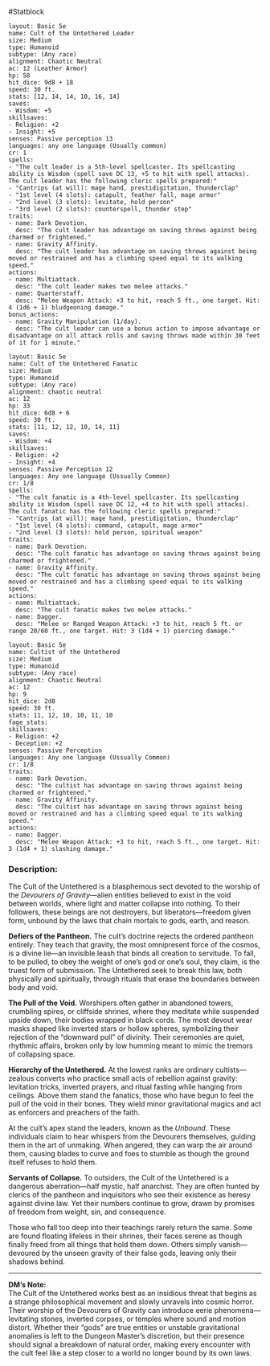 #Statblock 
```statblock 
layout: Basic 5e 
name: Cult of the Untethered Leader
size: Medium
type: Humanoid
subtype: (Any race)
alignment: Chaotic Neutral
ac: 12 (Leather Armor)
hp: 58
hit_dice: 9d8 + 18
speed: 30 ft.
stats: [12, 14, 14, 10, 16, 14]
saves: 
- Wisdom: +5
skillsaves: 
- Religion: +2
- Insight: +5
senses: Passive perception 13
languages: any one language (Usually common)
cr: 1
spells: 
- "The cult leader is a 5th-level spellcaster. Its spellcasting ability is Wisdom (spell save DC 13, +5 to hit with spell attacks). The cult leader has the following cleric spells prepared:"
- "Cantrips (at will): mage hand, prestidigitation, thunderclap"
- "1st level (4 slots): catapult, feather fall, mage armor"
- "2nd level (3 slots): levitate, hold person"
- "3rd level (2 slots): counterspell, thunder step"
traits: 
- name: Dark Devotion.
  desc: "The cult leader has advantage on saving throws against being charmed or frightened."
- name: Gravity Affinity.
  desc: "The cult leader has advantage on saving throws against being moved or restrained and has a climbing speed equal to its walking speed."
actions: 
- name: Multiattack.
  desc: "The cult leader makes two melee attacks."
- name: Quarterstaff.
  desc: "Melee Weapon Attack: +3 to hit, reach 5 ft., one target. Hit: 4 (1d6 + 1) bludgeoning damage."
bonus_actions: 
- name: Gravity Manipulation (1/day).
  desc: "The cult leader can use a bonus action to impose advantage or disadvantage on all attack rolls and saving throws made within 30 feet of it for 1 minute."
```

```statblock 
layout: Basic 5e 
name: Cult of the Untethered Fanatic
size: Medium
type: Humanoid
subtype: (Any race)
alignment: chaotic neutral
ac: 12
hp: 33
hit_dice: 6d8 + 6
speed: 30 ft.
stats: [11, 12, 12, 10, 14, 11]
saves: 
- Wisdom: +4
skillsaves: 
- Religion: +2
- Insight: +4 
senses: Passive Perception 12
languages: Any one language (Ussually Common)
cr: 1/8
spells: 
- "The cult fanatic is a 4th-level spellcaster. Its spellcasting ability is Wisdom (spell save DC 12, +4 to hit with spell attacks). The cult fanatic has the following cleric spells prepared:"
- "Cantrips (at will): mage hand, prestidigitation, thunderclap"
- "1st level (4 slots): command, catapult, mage armor"
- "2nd level (3 slots): hold person, spiritual weapon"
traits: 
- name: Dark Devotion.
  desc: "The cult fanatic has advantage on saving throws against being charmed or frightened."
- name: Gravity Affinity.
  desc: "The cult fanatic has advantage on saving throws against being moved or restrained and has a climbing speed equal to its walking speed."
actions: 
- name: Multiattack.
  desc: "The cult fanatic makes two melee attacks."
- name: Dagger.
  desc: "Melee or Ranged Weapon Attack: +3 to hit, reach 5 ft. or range 20/60 ft., one target. Hit: 3 (1d4 + 1) piercing damage."
```

```statblock 
layout: Basic 5e 
name: Cultist of the Untethered
size: Medium
type: Humanoid
subtype: (Any race)
alignment: Chaotic Neutral
ac: 12
hp: 9
hit_dice: 2d8
speed: 30 ft.
stats: 11, 12, 10, 10, 11, 10
fage_stats: 
skillsaves: 
- Religion: +2
- Deception: +2 
senses: Passive Perception
languages: Any one language (Ussually Common)
cr: 1/8
traits: 
- name: Dark Devotion.
  desc: "The cultist has advantage on saving throws against being charmed or frightened."
- name: Gravity Affinity.
  desc: "The cultist has advantage on saving throws against being moved or restrained and has a climbing speed equal to its walking speed."
actions: 
- name: Dagger.
  desc: "Melee Weapon Attack: +3 to hit, reach 5 ft., one target. Hit: 3 (1d4 + 1) slashing damage."
```

### Description:
The Cult of the Untethered is a blasphemous sect devoted to the worship of the _Devourers of Gravity_—alien entities believed to exist in the void between worlds, where light and matter collapse into nothing. To their followers, these beings are not destroyers, but liberators—freedom given form, unbound by the laws that chain mortals to gods, earth, and reason.

**Defiers of the Pantheon.** The cult’s doctrine rejects the ordered pantheon entirely. They teach that gravity, the most omnipresent force of the cosmos, is a divine lie—an invisible leash that binds all creation to servitude. To fall, to be pulled, to obey the weight of one’s god or one’s soul, they claim, is the truest form of submission. The Untethered seek to break this law, both physically and spiritually, through rituals that erase the boundaries between body and void.

**The Pull of the Void.** Worshipers often gather in abandoned towers, crumbling spires, or cliffside shrines, where they meditate while suspended upside down, their bodies wrapped in black cords. The most devout wear masks shaped like inverted stars or hollow spheres, symbolizing their rejection of the “downward pull” of divinity. Their ceremonies are quiet, rhythmic affairs, broken only by low humming meant to mimic the tremors of collapsing space.

**Hierarchy of the Untethered.** At the lowest ranks are ordinary cultists—zealous converts who practice small acts of rebellion against gravity: levitation tricks, inverted prayers, and ritual fasting while hanging from ceilings. Above them stand the fanatics, those who have begun to feel the pull of the void in their bones. They wield minor gravitational magics and act as enforcers and preachers of the faith.

At the cult’s apex stand the leaders, known as the _Unbound_. These individuals claim to hear whispers from the Devourers themselves, guiding them in the art of unmaking. When angered, they can warp the air around them, causing blades to curve and foes to stumble as though the ground itself refuses to hold them.

**Servants of Collapse.** To outsiders, the Cult of the Untethered is a dangerous aberration—half mystic, half anarchist. They are often hunted by clerics of the pantheon and inquisitors who see their existence as heresy against divine law. Yet their numbers continue to grow, drawn by promises of freedom from weight, sin, and consequence.

Those who fall too deep into their teachings rarely return the same. Some are found floating lifeless in their shrines, their faces serene as though finally freed from all things that hold them down. Others simply vanish—devoured by the unseen gravity of their false gods, leaving only their shadows behind.

---
**DM’s Note:**  
The Cult of the Untethered works best as an insidious threat that begins as a strange philosophical movement and slowly unravels into cosmic horror. Their worship of the Devourers of Gravity can introduce eerie phenomena—levitating stones, inverted corpses, or temples where sound and motion distort. Whether their “gods” are true entities or unstable gravitational anomalies is left to the Dungeon Master’s discretion, but their presence should signal a breakdown of natural order, making every encounter with the cult feel like a step closer to a world no longer bound by its own laws.
